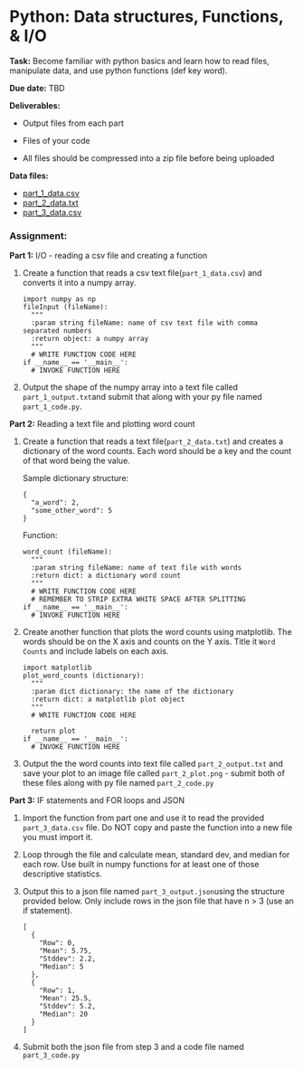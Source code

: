<h1>Python: Data structures, Functions, & I/O </h1>

<b>Task:</b> Become familiar with python basics and learn how to read files, manipulate data, and use python functions (def key word).

<b>Due date:</b> TBD

<b>Deliverables:</b>
  - Output files from each part

  - Files of your code

  - All files should be compressed into a zip file before being uploaded

<b>Data files:</b>
  - [part_1_data.csv](data/part_1_data.csv)
  - [part_2_data.txt](/data/part_1_data.txt)
  - [part_3_data.csv](/data/part_3_data.csv)

<h3><b>Assignment:</b></h3>

<b>Part 1:</b> I/O - reading a csv file and creating a function

1. Create a function that reads a csv text file(```part_1_data.csv```) and converts it into a numpy array.

    ```
    import numpy as np
    fileInput (fileName):
      """
      :param string fileName: name of csv text file with comma separated numbers
      :return object: a numpy array
      """
      # WRITE FUNCTION CODE HERE
    if __name__ == '__main__':
      # INVOKE FUNCTION HERE
    ```
2. Output the shape of the numpy array into a text file called ```part_1_output.txt```and submit that along with your py file named ```part_1_code.py```.


<b>Part 2:</b> Reading a text file and plotting word count

1. Create a function that reads a text file(```part_2_data.txt```) and creates a dictionary of the word counts. Each word should be a key and the count of that word being the value.

    Sample dictionary structure:
    ```
    {
      "a_word": 2,
      "some_other_word": 5
    }
    ```
    Function:
    ```
    word_count (fileName):
      """
      :param string fileName: name of text file with words
      :return dict: a dictionary word count
      """
      # WRITE FUNCTION CODE HERE
      # REMEMBER TO STRIP EXTRA WHITE SPACE AFTER SPLITTING
    if __name__ == '__main__':
      # INVOKE FUNCTION HERE
    ```

2. Create another function that plots the word counts using matplotlib. The words should be on the X axis and counts on the Y axis. Title it ```Word Counts``` and include labels on each axis.

    ```
    import matplotlib
    plot_word_counts (dictionary):
      """
      :param dict dictionary: the name of the dictionary
      :return dict: a matplotlib plot object
      """
      # WRITE FUNCTION CODE HERE

      return plot
    if __name__ == '__main__':
      # INVOKE FUNCTION HERE
    ```

3. Output the the word counts into text file called ```part_2_output.txt``` and save your plot to an image file called ```part_2_plot.png``` - submit both of these files along with py file named ```part_2_code.py```

<b>Part 3:</b> IF statements and FOR loops and JSON

1. Import the function from part one and use it to read the provided ```part_3_data.csv``` file. Do NOT copy and paste the function into a new file you must import it.

2. Loop through the file and calculate mean, standard dev, and median for each row. Use built in numpy functions for at least one of those descriptive statistics.

3. Output this to a json file named ```part_3_output.json```using the structure provided below. Only include rows in the json file that have n > 3 (use an if statement).

    ```
    [
      {
        "Row": 0,
        "Mean": 5.75,
        "Stddev": 2.2,
        "Median": 5
      },
      {
        "Row": 1,
        "Mean": 25.5,
        "Stddev": 5.2,
        "Median": 20
      }
    ]
    ```
4. Submit both the json file from step 3 and a code file named ```part_3_code.py```
